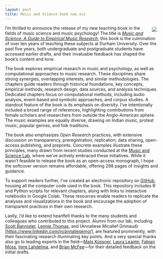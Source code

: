 ```yaml
---
layout: post
title: Music and Science book now out 
---
```


<style>
 .wrap {
   float: right; 
   margin: 5px;
  }
</style>


<div class="wrap">
    <img src="https://tuomaseerola.github.io/emr/images/music_and_science_cover_sm.png"/>
</div>


I’m thrilled to announce the release of my new teaching book in the fields of music science and music psychology! The title is [_Music and Science: A Guide to Empirical Music Research_](https://doi.org/10.4324/9781003293804), this book is the culmination of over ten years of teaching these subjects at Durham University. Over the past five years, both undergraduate and postgraduate students have accessed earlier drafts, and their invaluable feedback has shaped the book’s content and tone.

The book explores empirical research in music and psychology, as well as computational approaches to music research. These disciplines share strong synergies, overlapping interests, and similar methodologies. The chapters guide readers through historical foundations, key concepts, empirical methods, research design, data sources, and analysis techniques. Dedicated chapters focus on computational methods, including audio analysis, event-based and symbolic approaches, and corpus studies. A standout feature of the book is its emphasis on diversity. I’ve intentionally included a broad range of references, highlighting contributions from female scholars and researchers from outside the Anglo-American sphere. The music examples are equally diverse, drawing on Indian music, protest music, popular genres, and folk traditions.

The book also emphasizes _Open Research_ practices, with extensive discussion on transparency, preregistration, replication, data sharing, open-access publishing, and preprints. Concrete examples illustrate these principles, many drawn from recent studies conducted at the [Music and Science Lab](https://musicscience.net), where we’ve actively embraced these initiatives. While it wasn’t feasible to release the book as an open-access monograph, I hope the softcover version remains affordable, offering 298 pages of insights and guidance.

To support readers further, I’ve created an electronic repository on [GitHub](https://tuomaseerola.github.io/emr/), housing all the computer code used in the book. This repository includes R and Python scripts for relevant chapters, along with links to interactive notebooks in Google Colab. These resources enable readers to replicate the analyses and visualizations in the book and encourage the adoption of transparent practices in their own research. 

Lastly, I’d like to extend heartfelt thanks to the many students and colleagues who contributed to this project. Alumni from our lab, including [Scott Bannister](https://ahc.leeds.ac.uk/music/staff/3358/dr-scott-bannister), [Lennie Thomas](https://www.aubg.edu/professors/lennie-thomas/), and (Annaliese Micallef Grimaud)[https://www.linkedin.com/in/annaliesemg/], are featured prominently, with their fascinating research illuminating key points. And a very special thanks also go to leading experts in the field—[Mats Küssner](https://www.musikundmedien.hu-berlin.de/de/musikwissenschaft/trans/mitarbeiter_soz/Dr.%20Mats%20Kuessner), [Laura Leante](https://www.durham.ac.uk/staff/laura-leante/), [Fabian Moss](https://fabian-moss.de), [Imre Lahdelma](https://www.durham.ac.uk/staff/imre-d-lahdelma/), and [Brian McFee](https://brianmcfee.net)—for their detailed feedback on the initial drafts.

